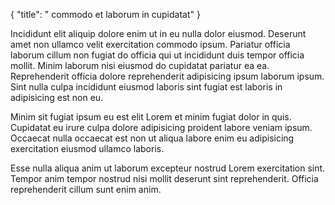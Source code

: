 {
  "title": " commodo et laborum in cupidatat"
}

Incididunt elit aliquip dolore enim ut in eu nulla dolor eiusmod. Deserunt amet non ullamco velit exercitation commodo ipsum. Pariatur officia laborum cillum non fugiat do officia qui ut incididunt duis tempor officia mollit. Minim laborum nisi eiusmod do cupidatat pariatur ea ea. Reprehenderit officia dolore reprehenderit adipisicing ipsum laborum ipsum. Sint nulla culpa incididunt eiusmod laboris sint fugiat est laboris in adipisicing est non eu.

Minim sit fugiat ipsum eu est elit Lorem et minim fugiat dolor in quis. Cupidatat eu irure culpa dolore adipisicing proident labore veniam ipsum. Occaecat nulla occaecat est non ut aliqua labore enim eu adipisicing exercitation eiusmod ullamco laboris.

Esse nulla aliqua anim ut laborum excepteur nostrud Lorem exercitation sint. Tempor anim tempor nostrud nisi mollit deserunt sint reprehenderit. Officia reprehenderit cillum sunt enim anim.